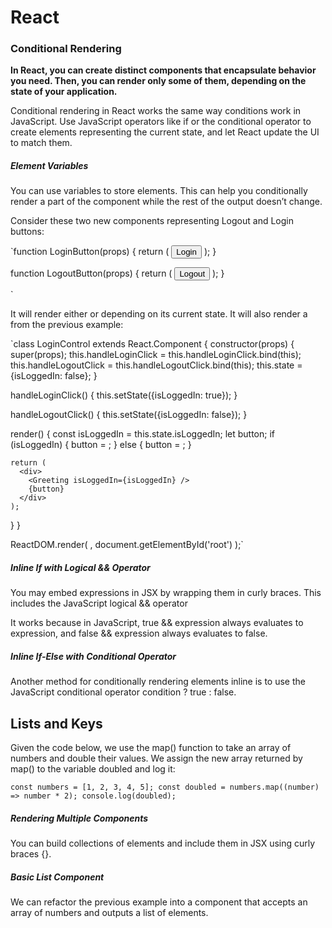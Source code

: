 # React 


###  Conditional Rendering
 

 **In React, you can create distinct components that encapsulate behavior you need. Then, you can render only some of them, depending on the state of your application.** 


 Conditional rendering in React works the same way conditions work in JavaScript. Use JavaScript operators like if or the conditional operator to create elements representing the current state, and let React update the UI to match them.


##### Element Variables
 You can use variables to store elements. This can help you conditionally render a part of the component while the rest of the output doesn’t change.


Consider these two new components representing Logout and Login buttons:

`function LoginButton(props) {
  return (
    <button onClick={props.onClick}>
      Login
    </button>
  );
}

function LogoutButton(props) {
  return (
    <button onClick={props.onClick}>
      Logout
    </button>
  );
}

`

It will render either <LoginButton /> or <LogoutButton /> depending on its current state. It will also render a <Greeting /> from the previous example:



`class LoginControl extends React.Component {
  constructor(props) {
    super(props);
    this.handleLoginClick = this.handleLoginClick.bind(this);
    this.handleLogoutClick = this.handleLogoutClick.bind(this);
    this.state = {isLoggedIn: false};
  }

  handleLoginClick() {
    this.setState({isLoggedIn: true});
  }

  handleLogoutClick() {
    this.setState({isLoggedIn: false});
  }

  render() {
    const isLoggedIn = this.state.isLoggedIn;
    let button;
    if (isLoggedIn) {
      button = <LogoutButton onClick={this.handleLogoutClick} />;
    } else {
      button = <LoginButton onClick={this.handleLoginClick} />;
    }

    return (
      <div>
        <Greeting isLoggedIn={isLoggedIn} />
        {button}
      </div>
    );
  }
}

ReactDOM.render(
  <LoginControl />,
  document.getElementById('root')
);`

 
#####  Inline If with Logical && Operator 

You may embed expressions in JSX by wrapping them in curly braces. This includes the JavaScript logical && operator

It works because in JavaScript, true && expression always evaluates to expression, and false && expression always evaluates to false.


##### Inline If-Else with Conditional Operator

Another method for conditionally rendering elements inline is to use the JavaScript conditional operator condition ? true : false.

## Lists and Keys

Given the code below, we use the map() function to take an array of numbers and double their values. We assign the new array returned by map() to the variable doubled and log it:

`const numbers = [1, 2, 3, 4, 5];
const doubled = numbers.map((number) => number * 2);
console.log(doubled);`


##### Rendering Multiple Components

You can build collections of elements and include them in JSX using curly braces {}.

##### Basic List Component

We can refactor the previous example into a component that accepts an array of numbers and outputs a list of elements.


